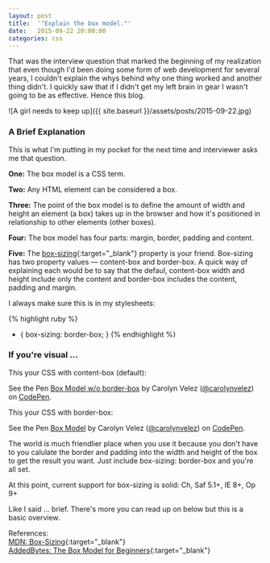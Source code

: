 ```yaml
---
layout: post
title:  '"Explain the box model."'
date:   2015-09-22 20:00:00
categories: css
---
```


That was the interview question that marked the beginning of my realization that even though I'd been doing some form of web development for 
several years, I couldn't explain the whys behind why one thing worked and another thing didn't. I quickly saw that if I didn't get my left 
brain in gear I wasn't going to be as effective. Hence this blog.

![A girl needs to keep up]({{ site.baseurl }}/assets/posts/2015-09-22.jpg)

### **A Brief Explanation**

This is what I'm putting in my pocket for the next time and interviewer asks me that question.

**One:** The box model is a CSS term. 

**Two:** Any HTML element can be considered a box.

**Three:** The point of the box model is to define the amount of width and height an element (a box) takes up in the browser and how it's positioned in relationship to other elements (other boxes).  

**Four:** The box model has four parts: margin, border, padding and content.

**Five:** The [box-sizing](https://developer.mozilla.org/en-US/docs/Web/CSS/box-sizing){:target="_blank"} property is your friend. Box-sizing has two property values &mdash; content-box and border-box. A quick way of explaining each would be to say that the defaul, content-box width and height include only the content and border-box includes the content, padding and margin.

I always make sure this is in my stylesheets:

{% highlight ruby %}
* { box-sizing: border-box; }
{% endhighlight %}

### **If you're visual …**

This your CSS with content-box (default):

<p data-height="268" data-theme-id="0" data-slug-hash="gawJxw" data-default-tab="result" data-user="carolynvelez" class='codepen'>See the Pen <a href='http://codepen.io/carolynvelez/pen/gawJxw/'>Box Model w/o border-box</a> by Carolyn Velez (<a href='http://codepen.io/carolynvelez'>@carolynvelez</a>) on <a href='http://codepen.io'>CodePen</a>.</p>
<script async src="//assets.codepen.io/assets/embed/ei.js"></script>

This your CSS with border-box:

<p data-height="300" data-theme-id="0" data-slug-hash="mergLY" data-default-tab="result" data-user="carolynvelez" class='codepen'>See the Pen <a href='http://codepen.io/carolynvelez/pen/mergLY/'>Box Model</a> by Carolyn Velez (<a href='http://codepen.io/carolynvelez'>@carolynvelez</a>) on <a href='http://codepen.io'>CodePen</a>.</p>
<script async src="//assets.codepen.io/assets/embed/ei.js"></script>

The world is much friendlier place when you use it because you don't have to you calulate the border and padding into the width and height of the box to get the result you want. Just include box-sizing: border-box and you're all set. 

At this point, current support for box-sizing is solid: Ch, Saf 5.1+, IE 8+, Op 9+

Like I said … brief. There's more you can read up on below but this is a basic overview.

References:  
[MDN: Box-Sizing](https://developer.mozilla.org/en-US/docs/Web/CSS/box-sizing){:target="_blank"}  
[AddedBytes: The Box Model for Beginners](https://www.addedbytes.com/articles/for-beginners/the-box-model-for-beginners/){:target="_blank"}
